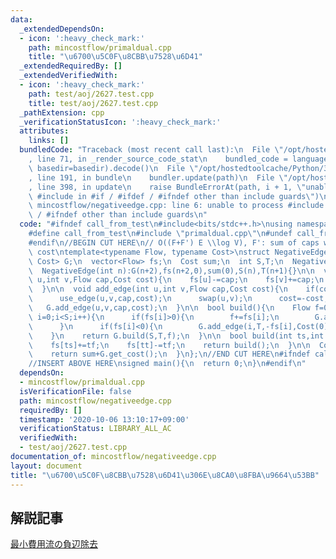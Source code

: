 ```yaml
---
data:
  _extendedDependsOn:
  - icon: ':heavy_check_mark:'
    path: mincostflow/primaldual.cpp
    title: "\u6700\u5C0F\u8CBB\u7528\u6D41"
  _extendedRequiredBy: []
  _extendedVerifiedWith:
  - icon: ':heavy_check_mark:'
    path: test/aoj/2627.test.cpp
    title: test/aoj/2627.test.cpp
  _pathExtension: cpp
  _verificationStatusIcon: ':heavy_check_mark:'
  attributes:
    links: []
  bundledCode: "Traceback (most recent call last):\n  File \"/opt/hostedtoolcache/Python/3.9.0/x64/lib/python3.9/site-packages/onlinejudge_verify/documentation/build.py\"\
    , line 71, in _render_source_code_stat\n    bundled_code = language.bundle(stat.path,\
    \ basedir=basedir).decode()\n  File \"/opt/hostedtoolcache/Python/3.9.0/x64/lib/python3.9/site-packages/onlinejudge_verify/languages/cplusplus.py\"\
    , line 191, in bundle\n    bundler.update(path)\n  File \"/opt/hostedtoolcache/Python/3.9.0/x64/lib/python3.9/site-packages/onlinejudge_verify/languages/cplusplus_bundle.py\"\
    , line 398, in update\n    raise BundleErrorAt(path, i + 1, \"unable to process\
    \ #include in #if / #ifdef / #ifndef other than include guards\")\nonlinejudge_verify.languages.cplusplus_bundle.BundleErrorAt:\
    \ mincostflow/negativeedge.cpp: line 6: unable to process #include in #if / #ifdef\
    \ / #ifndef other than include guards\n"
  code: "#ifndef call_from_test\n#include<bits/stdc++.h>\nusing namespace std;\n\n\
    #define call_from_test\n#include \"primaldual.cpp\"\n#undef call_from_test\n\n\
    #endif\n//BEGIN CUT HERE\n// O((F+F') E \\log V), F': sum of caps with negative\
    \ cost\ntemplate<typename Flow, typename Cost>\nstruct NegativeEdge{\n  PrimalDual<Flow,\
    \ Cost> G;\n  vector<Flow> fs;\n  Cost sum;\n  int S,T;\n  NegativeEdge(){}\n\
    \  NegativeEdge(int n):G(n+2),fs(n+2,0),sum(0),S(n),T(n+1){}\n\n  void use_edge(int\
    \ u,int v,Flow cap,Cost cost){\n    fs[u]-=cap;\n    fs[v]+=cap;\n    sum=sum+cost*cap;\n\
    \  }\n\n  void add_edge(int u,int v,Flow cap,Cost cost){\n    if(cost<Cost(0)){\n\
    \      use_edge(u,v,cap,cost);\n      swap(u,v);\n      cost=-cost;\n    }\n \
    \   G.add_edge(u,v,cap,cost);\n  }\n\n  bool build(){\n    Flow f=0;\n    for(int\
    \ i=0;i<S;i++){\n      if(fs[i]>0){\n        f+=fs[i];\n        G.add_edge(S,i,+fs[i],Cost(0));\n\
    \      }\n      if(fs[i]<0){\n        G.add_edge(i,T,-fs[i],Cost(0));\n      }\n\
    \    }\n    return G.build(S,T,f);\n  }\n\n  bool build(int ts,int tt,Flow tf){\n\
    \    fs[ts]+=tf;\n    fs[tt]-=tf;\n    return build();\n  }\n\n  Cost get_cost(){\n\
    \    return sum+G.get_cost();\n  }\n};\n//END CUT HERE\n#ifndef call_from_test\n\
    //INSERT ABOVE HERE\nsigned main(){\n  return 0;\n}\n#endif\n"
  dependsOn:
  - mincostflow/primaldual.cpp
  isVerificationFile: false
  path: mincostflow/negativeedge.cpp
  requiredBy: []
  timestamp: '2020-10-06 13:10:17+09:00'
  verificationStatus: LIBRARY_ALL_AC
  verifiedWith:
  - test/aoj/2627.test.cpp
documentation_of: mincostflow/negativeedge.cpp
layout: document
title: "\u6700\u5C0F\u8CBB\u7528\u6D41\u306E\u8CA0\u8FBA\u9664\u53BB"
---
```


## 解説記事
[最小費用流の負辺除去](https://snuke.hatenablog.com/entry/2017/06/07/115821)
